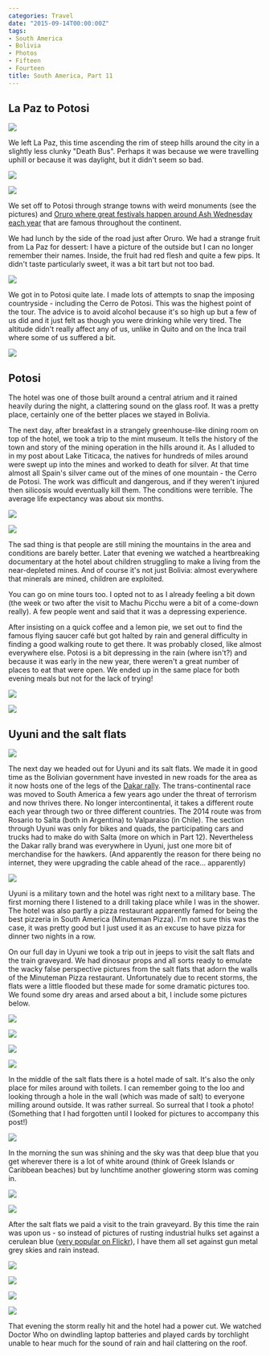 ```yaml
---
categories: Travel
date: "2015-09-14T00:00:00Z"
tags:
- South America
- Bolivia
- Photos
- Fifteen
- Fourteen
title: South America, Part 11
---
```


## La Paz to Potosi

![](/assets/images/south_america/part_11/01.jpg)

We left La Paz, this time ascending the rim of steep hills around the city in a slightly less clunky "Death Bus". Perhaps it was because we were travelling uphill or because it was daylight, but it didn't seem so bad.

![](/assets/images/south_america/part_11/02.jpg)

![](/assets/images/south_america/part_11/03.jpg)

We set off to Potosi through strange towns with weird monuments (see the pictures) and [Oruro where great festivals happen around Ash Wednesday each year](http://www.lonelyplanet.com/bolivia/the-southwest/oruro/travel-tips-and-articles/76305) that are famous throughout the continent.

We had lunch by the side of the road just after Oruro. We had a strange fruit from La Paz for dessert: I have a picture of the outside but I can no longer remember their names. Inside, the fruit had red flesh and quite a few pips. It didn't taste particularly sweet, it was a bit tart but not too bad.

![](/assets/images/south_america/part_11/04.jpg)

We got in to Potosi quite late. I made lots of attempts to snap the imposing countryside - including the Cerro de Potosi. This was the highest point of the tour. The advice is to avoid alcohol because it's so high up but a few of us did and it just felt as though you were drinking while very tired. The altitude didn't really affect any of us, unlike in Quito and on the Inca trail where some of us suffered a bit.

![](/assets/images/south_america/part_11/05.jpg)

## Potosi

The hotel was one of those built around a central atrium and it rained heavily during the night, a clattering sound on the glass roof. It was a pretty place, certainly one of the better places we stayed in Bolivia.

The next day, after breakfast in a strangely greenhouse-like dining room on top of the hotel, we took a trip to the mint museum. It tells the history of the town and story of the mining operation in the hills around it. As I alluded to in my post about Lake Titicaca, the natives for hundreds of miles around were swept up into the mines and worked to death for silver. At that time almost all Spain's silver came out of the mines of one mountain - the Cerro de Potosi. The work was difficult and dangerous, and if they weren't injured then silicosis would eventually kill them. The conditions were terrible. The average life expectancy was about six months.

![](/assets/images/south_america/part_11/06.jpg)

![](/assets/images/south_america/part_11/07.jpg)

The sad thing is that people are still mining the mountains in the area and conditions are barely better. Later that evening we watched a heartbreaking documentary at the hotel about children struggling to make a living from the near-depleted mines. And of course it's not just Bolivia: almost everywhere that minerals are mined, children are exploited.

You can go on mine tours too. I opted not to as I already feeling a bit down (the week or two after the visit to Machu Picchu were a bit of a come-down really). A few people went and said that it was a depressing experience.

After insisting on a quick coffee and a lemon pie, we set out to find the famous flying saucer café but got halted by rain and general difficulty in finding a good walking route to get there. It was probably closed, like almost everywhere else. Potosi is a bit depressing in the rain (where isn't?) and because it was early in the new year, there weren't a great number of places to eat that were open. We ended up in the same place for both evening meals but not for the lack of trying!

![](/assets/images/south_america/part_11/08.jpg)

![](/assets/images/south_america/part_11/09.jpg)

## Uyuni and the salt flats

![](/assets/images/south_america/part_11/10.jpg)

The next day we headed out for Uyuni and its salt flats. We made it in good time as the Bolivian government have invested in new roads for the area as it now hosts one of the legs of the [Dakar rally](http://www.dakar.com/index_DAKus.html). The trans-continental race was moved to South America a few years ago under the threat of terrorism and now thrives there. No longer intercontinental, it takes a different route each year through two or three different countries. The 2014 route was from Rosario to Salta (both in Argentina) to Valparaiso (in Chile). The section through Uyuni was only for bikes and quads, the participating cars and trucks had to make do with Salta (more on which in Part 12). Nevertheless the Dakar rally brand was everywhere in Uyuni, just one more bit of merchandise for the hawkers. (And apparently the reason for there being no internet, they were upgrading the cable ahead of the race... apparently)

![](/assets/images/south_america/part_11/11.jpg)

Uyuni is a military town and the hotel was right next to a military base. The first morning there I listened to a drill taking place while I was in the shower. The hotel was also partly a pizza restaurant apparently famed for being the best pizzeria in South America (Minuteman Pizza). I'm not sure this was the case, it was pretty good but I just used it as an excuse to have pizza for dinner two nights in a row.

On our full day in Uyuni we took a trip out in jeeps to visit the salt flats and the train graveyard. We had dinosaur props and all sorts ready to emulate the wacky false perspective pictures from the salt flats that adorn the walls of the Minuteman Pizza restaurant. Unfortunately due to recent storms, the flats were a little flooded but these made for some dramatic pictures too. We found some dry areas and arsed about a bit, I include some pictures below.

![](/assets/images/south_america/part_11/12.jpg)

![](/assets/images/south_america/part_11/13.jpg)

![](/assets/images/south_america/part_11/14.jpg)

![](/assets/images/south_america/part_11/15.jpg)

In the middle of the salt flats there is a hotel made of salt. It's also the only place for miles around with toilets. I can remember going to the loo and looking through a hole in the wall (which was made of salt) to everyone milling around outside. It was rather surreal. So surreal that I took a photo! (Something that I had forgotten until I looked for pictures to accompany this post!)

![](/assets/images/south_america/part_11/16.jpg)

In the morning the sun was shining and the sky was that deep blue that you get wherever there is a lot of white around (think of Greek Islands or Caribbean beaches) but by lunchtime another glowering storm was coming in.

![](/assets/images/south_america/part_11/17.jpg)

![](/assets/images/south_america/part_11/18.jpg)

After the salt flats we paid a visit to the train graveyard. By this time the rain was upon us - so instead of pictures of rusting industrial hulks set against a cerulean blue ([very popular on Flickr](https://www.flickr.com/search/?text=uyuni%20trains)), I have them all set against gun metal grey skies and rain instead.

![](/assets/images/south_america/part_11/19.jpg)

![](/assets/images/south_america/part_11/20.jpg)

![](/assets/images/south_america/part_11/21.jpg)

![](/assets/images/south_america/part_11/22.jpg)

That evening the storm really hit and the hotel had a power cut. We watched Doctor Who on dwindling laptop batteries and played cards by torchlight unable to hear much for the sound of rain and hail clattering on the roof.